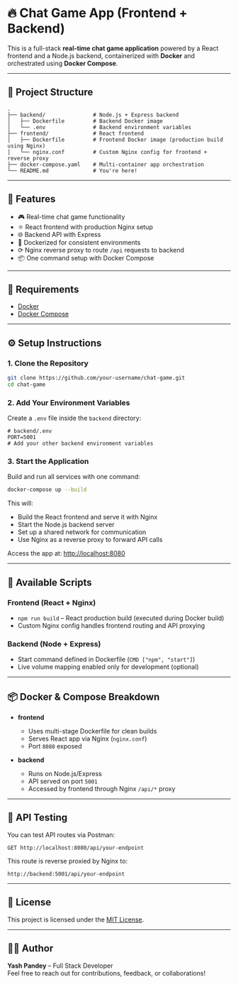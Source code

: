 # 🔥 Chat Game App (Frontend + Backend)

This is a full-stack **real-time chat game application** powered by a React frontend and a Node.js backend, containerized with **Docker** and orchestrated using **Docker Compose**.

---

## 📁 Project Structure

```
.
├── backend/               # Node.js + Express backend
│   ├── Dockerfile         # Backend Docker image
│   └── .env               # Backend environment variables
├── frontend/              # React frontend
│   ├── Dockerfile         # Frontend Docker image (production build using Nginx)
│   └── nginx.conf         # Custom Nginx config for frontend + reverse proxy
├── docker-compose.yaml    # Multi-container app orchestration
└── README.md              # You're here!
```

---

## 🚀 Features

- 🎮 Real-time chat game functionality
- ⚛️ React frontend with production Nginx setup
- 🌐 Backend API with Express
- 🐳 Dockerized for consistent environments
- ⟳ Nginx reverse proxy to route `/api` requests to backend
- 📦 One command setup with Docker Compose

---

## 🧪 Requirements

- [Docker](https://www.docker.com/)
- [Docker Compose](https://docs.docker.com/compose/)

---

## ⚙️ Setup Instructions

### 1. Clone the Repository

```bash
git clone https://github.com/your-username/chat-game.git
cd chat-game
```

### 2. Add Your Environment Variables

Create a `.env` file inside the `backend` directory:

```env
# backend/.env
PORT=5001
# Add your other backend environment variables
```

### 3. Start the Application

Build and run all services with one command:

```bash
docker-compose up --build
```

This will:
- Build the React frontend and serve it with Nginx
- Start the Node.js backend server
- Set up a shared network for communication
- Use Nginx as a reverse proxy to forward API calls

Access the app at: [http://localhost:8080](http://localhost:8080)

---

## 💠 Available Scripts

### Frontend (React + Nginx)
- `npm run build` – React production build (executed during Docker build)
- Custom Nginx config handles frontend routing and API proxying

### Backend (Node + Express)
- Start command defined in Dockerfile (`CMD ["npm", "start"]`)
- Live volume mapping enabled only for development (optional)

---

## 📦 Docker & Compose Breakdown

- **frontend**
  - Uses multi-stage Dockerfile for clean builds
  - Serves React app via Nginx (`nginx.conf`)
  - Port `8080` exposed

- **backend**
  - Runs on Node.js/Express
  - API served on port `5001`
  - Accessed by frontend through Nginx `/api/*` proxy

---

## 🧪 API Testing

You can test API routes via Postman:

```
GET http://localhost:8080/api/your-endpoint
```

This route is reverse proxied by Nginx to:

```
http://backend:5001/api/your-endpoint
```

---

## 📄 License

This project is licensed under the [MIT License](LICENSE).

---

## 👨‍💻 Author

**Yash Pandey** – Full Stack Developer  
Feel free to reach out for contributions, feedback, or collaborations!

